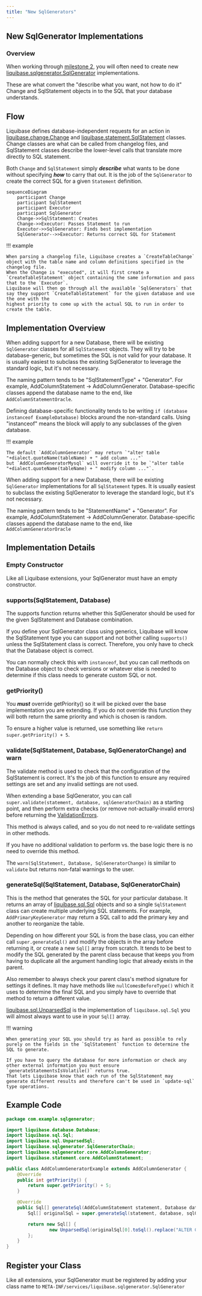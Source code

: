 ```yaml
---
title: "New SqlGenerators"
---
```


## New SqlGenerator Implementations

### Overview

When working through [milestone 2](../milestone2-step2), you will often need to create new [liquibase.sqlgenerator.SqlGenerator](https://javadocs.liquibase.com/liquibase-core/liquibase/sqlgenerator/SqlGenerator.html) implementations.

These are what convert the "describe what you want, not how to do it" Change and SqlStatement objects in to the SQL that your database understands.

## Flow

Liquibase defines database-independent requests for an action in [liquibase.change.Change](https://javadocs.liquibase.com/liquibase-core/liquibase/change/Change.html)
and [liquibase.statement.SqlStatement](https://javadocs.liquibase.com/liquibase-core/liquibase/statement/SqlStatement.html)
classes. Change classes are what can be called from changelog files, and SqlStatement classes describe the lower-level calls that translate more directly to SQL statement.

Both `Change` and `SqlStatement` simply _**describe**_ what wants to be done without specifying **_how_** to carry that out.
It is the job of the `SqlGenerator` to create the correct SQL for a given `Statement` definition.

```mermaid
sequenceDiagram
    participant Change
    participant SqlStatement
    participant Executor
    participant SqlGenerator
    Change->>SqlStatement: Creates
    Change->>Executor: Passes Statement to run
    Executor->>SqlGenerator: Finds best implementation
    SqlGenerator-->>Executor: Returns correct SQL for Statement
```

!!! example

    When parsing a changelog file, Liquibase creates a `CreateTableChange` object with the table name and column definitions specified in the changelog file.
    When the Change is "executed", it will first create a `CreateTableStatement` object containing the same information and pass that to the `Executor`. 
    Liquibase will then go through all the available `SqlGenerators` that say they support `CreateTableStatement` for the given database and use the one with the
    highest priority to come up with the actual SQL to run in order to create the table.

## Implementation Overview

When adding support for a new Database, there will be existing `SqlGenerator` classes for all `SqlStatement` objects. 
They will try to be database-generic, but sometimes the SQL is not valid for your database. 
It is usually easiest to subclass the existing SqlGenerator to leverage the standard logic, but it's not necessary.

The naming pattern tends to be "SqlStatementType" + "Generator". For example, AddColumnStatement -> AddColumnGenerator.
Database-specific classes append the database name to the end, like `AddColumnStatementOracle`.

Defining database-specific functionality tends to be writing `if (database instanceof ExampleDatabase)` blocks
around the non-standard calls. Using "instanceof" means the block will apply to any subclasses of the given database. 

!!! example

    The default `AddColumnGenerator` may return `"alter table "+dialect.quoteName(tableName) + " add column ..."`
    but `AddColumnGeneratorMysql` will override it to be `"alter table "+dialect.quoteName(tableName) + " modify column ..."`.

When adding support for a new Database, there will be existing `SqlGenerator` implementations for all `SqlStatement` types. 
It is usually easiest to subclass the existing SqlGenerator to leverage the standard logic, but it's not necessary. 

The naming pattern tends to be "StatementName" + "Generator". For example, AddColumnStatement -> AddColumnGenerator.
Database-specific classes append the database name to the end, like `AddColumnGeneratorOracle` 

## Implementation Details

### Empty Constructor

Like all Liquibase extensions, your SqlGenerator must have an empty constructor.

### supports(SqlStatement, Database)

The supports function returns whether this SqlGenerator should be used for the given SqlStatement and Database combination.

If you define your SqlGenerator class using generics, Liquibase will know the SqlStatement type you can support and not bother calling `supports()`
unless the SqlStatement class is correct. Therefore, you only have to check that the Database object is correct. 

You can normally check this with `instanceof`, but you can call methods on the Database object to check versions or whatever else is needed to determine if this class needs to generate custom SQL or not. 

### getPriority()

You **_must_** override getPriority() so it will be picked over the base implementation you are extending. If you do not override this function they will both 
return the same priority and which is chosen is random.

To ensure a higher value is returned, use something like `return super.getPriority() + 5`.

### validate(SqlStatement, Database, SqlGeneratorChange) and warn

The validate method is used to check that the configuration of the SqlStatement is correct. It's the job of this function to ensure any required settings are set and
any invalid settings are not used. 

When extending a base SqlGenerator, you can call `super.validate(statement, database, sqlGeneratorChain)` as a starting point, and then perform extra checks 
(or remove not-actually-invalid errors) before returning the [ValidationErrors](https://javadocs.liquibase.com/liquibase-core/liquibase/exception/ValidationErrors.html).

This method is always called, and so you do not need to re-validate settings in other methods.

If you have no additional validation to perform vs. the base logic there is no need to override this method.

The `warn(SqlStatement, Database, SqlGeneratorChange)` is similar to `validate` but returns non-fatal warnings to the user. 

### generateSql(SqlStatement, Database, SqlGeneratorChain)

This is the method that generates the SQL for your particular database. It returns an array of [liquibase.sql.Sql](https://javadocs.liquibase.com/liquibase-core/liquibase/sql/Sql.html)
objects and so a single `SqlStatement` class can create multiple underlying SQL statements. For example, `AddPrimaryKeyGenerator` may return a SQL call to add the primary key and another to reorganize the table.

Depending on how different your SQL is from the base class, you can either call `super.generateSql()` and modify the objects in the array before returning it, or 
create a new `Sql[]` array from scratch. It tends to be best to modify the SQL generated by the parent class because that keeps you from having to duplicate all the
argument handling logic that already exists in the parent.

Also remember to always check your parent class's method signature for settings it defines. It may have methods like `nullComesBeforeType()` which it uses to determine
the final SQL and you simply have to override that method to return a different value.

[liquibase.sql.UnparsedSql](https://javadocs.liquibase.com/liquibase-core/liquibase/sql/UnparsedSql.html) is the implementation of `liquibase.sql.Sql` you will almost always want to use in your `Sql[]` array.

!!! warning

    When generating your SQL you should try as hard as possible to rely purely on the fields in the `SqlStatement` function to determine the SQL to generate.
    
    If you have to query the database for more information or check any other external information you must ensure `generateStatementsIsVolatile()` returns true.
    That lets Liquibase know that each run of the SqlStatement may generate different results and therefore can't be used in `update-sql` type operations.

## Example Code

```java
package com.example.sqlgenerator;

import liquibase.database.Database;
import liquibase.sql.Sql;
import liquibase.sql.UnparsedSql;
import liquibase.sqlgenerator.SqlGeneratorChain;
import liquibase.sqlgenerator.core.AddColumnGenerator;
import liquibase.statement.core.AddColumnStatement;

public class AddColumnGeneratorExample extends AddColumnGenerator {
    @Override
    public int getPriority() {
        return super.getPriority() + 5;
    }

    @Override
    public Sql[] generateSql(AddColumnStatement statement, Database database, SqlGeneratorChain sqlGeneratorChain) {
        Sql[] originalSql = super.generateSql(statement, database, sqlGeneratorChain);

        return new Sql[] {
                new UnparsedSql(originalSql[0].toSql().replace("ALTER COLUMN", "MODIFY COLUMN"))
        };
    }
}
```

## Register your Class

Like all extensions, your SqlGenerator must be registered by adding your class name to `META-INF/services/liquibase.sqlgenerator.SqlGenerator`

